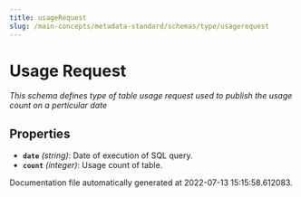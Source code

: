```yaml
---
title: usageRequest
slug: /main-concepts/metadata-standard/schemas/type/usagerequest
---
```


# Usage Request

*This schema defines type of table usage request used to publish the usage count on a perticular date*

## Properties

- **`date`** *(string)*: Date of execution of SQL query.
- **`count`** *(integer)*: Usage count of table.


Documentation file automatically generated at 2022-07-13 15:15:58.612083.

